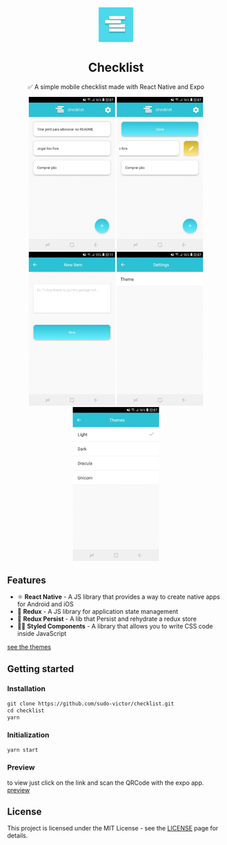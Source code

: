 <p align="center">
<br>
    <img src="./assets/icon.png" alt="checklist" width="80">
<br>
<h1 align="center">
    Checklist
</h1>
</p>

<p align="center">✅ A simple mobile checklist made with React Native and Expo</p>

<div align="center">
<img src="./assets/prints/light-home-1.jpeg" alt="checklist" width="200">
<img src="./assets/prints/light-home-2.jpeg" alt="checklist" width="200">
<img src="./assets/prints/light-form.jpeg" alt="checklist" width="200">
<img src="./assets/prints/light-settings.jpeg" alt="checklist" width="200">
<img src="./assets/prints/light-themes.jpeg" alt="checklist" width="200">
</div>

## Features

-   ⚛ **React Native** - A JS library that provides a way to create native apps for Android and iOS
-   🔄 **Redux** - A JS library for application state management
-   🔄 **Redux Persist** - A lib that Persist and rehydrate a redux store
-   💅🏿 **Styled Components** - A library that allows you to write CSS code inside JavaScript

[see the themes](./THEMES.md)

## Getting started

### Installation

```
git clone https://github.com/sudo-victor/checklist.git
cd checklist
yarn
```

### Initialization

```
yarn start
```

### Preview

to view just click on the link and scan the QRCode with the expo app.
[preview](https://expo.io/@victor_souto/checklist)

## License

This project is licensed under the MIT License - see the [LICENSE](https://opensource.org/licenses/MIT) page for details.
